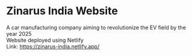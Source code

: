 # Zinarus India Website
A car manufacturing company aiming to revolutionize the EV field by the year 2025 <br>
Website deployed using Netlify <br>
Link: https://zinarus-india.netlify.app/
